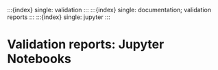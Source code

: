 :::{index} single: validation
:::
:::{index} single: documentation; validation reports
:::
:::{index} single: jupyter
:::

# Validation reports: Jupyter Notebooks
